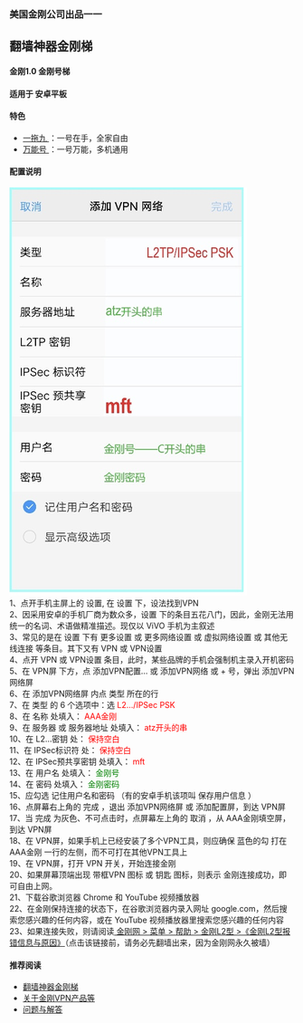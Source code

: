 ### 美国金刚公司出品一一
## 翻墙神器金刚梯
#### 金刚1.0 金刚号梯
#### 适用于 安卓平板

#### 特色
  - [ 一拖九 ](https://a2zitpro.github.io/web/一拖九)：一号在手，全家自由
  - [ 万能号 ](https://a2zitpro.github.io/web/万能金刚号)：一号万能，多机通用
 
#### 配置说明

![image](B073B1E6-B647-48FA-8931-35923C5EA54F.jpeg)<br>
1、点开手机主屏上的 设置, 在 设置 下，设法找到VPN<br>
2、因采用安卓的手机厂商为数众多，设置 下的条目五花八门，因此，金刚无法用统一的名词、术语做精准描述。现仅以 ViVO 手机为主叙述<br>
3、常见的是在 设置 下有 更多设置 或 更多网络设置 或 虚拟网络设置 或 其他无线连接 等条目。其下又有 VPN 或 VPN设置<br>
4、点开 VPN 或 VPN设置 条目，此时，某些品牌的手机会强制机主录入开机密码<br>
5、在 VPN屏 下方，点 添加VPN配置… 或 添加VPN网络 或 + 号，弹出 添加VPN网络屏<br>
6、在 添加VPN网络屏 内点 类型 所在的行<br>
7、在 类型 的 6 个选项中：选<font color="Red"> L2…/IPSec PSK </font><br>
8、在 名称 处填入：<font color="Red"> AAA金刚 </font><br>
9、在 服务器 或 服务器地址  处填入：<font color="Red"> atz开头的串 </font><br>
10、在 L2…密钥 处：<font color="Red"> 保持空白 </font><br>
11、在 IPSec标识符 处：<font color="Red"> 保持空白 </font><br>
12、在 IPSec预共享密钥 处填入：<font color="Red"> mft </font><br>
13、在 用户名 处填入：<font color="Green"> 金刚号 </font><br>
14、在 密码 处填入：<font color="Green"> 金刚密码 </font><br>
15、应勾选 记住用户名和密码 （有的安卓手机该项叫 保存用户信息 ）<br>
16、点屏幕右上角的 完成 ，退出 添加VPN网络屏 或 添加配置屏，到达 VPN屏<br>
17、当 完成 为灰色、不可点击时，点屏幕左上角的 取消 ，从 AAA金刚填空屏，到达 VPN屏<br>
18、在 VPN屏，如果手机上已经安装了多个VPN工具，则应确保 蓝色的勾 打在AAA金刚 一行的左侧，而不可打在其他VPN工具上<br>
19、在 VPN屏，打开 VPN 开关，开始连接金刚<br>
20、如果屏幕顶端出现  带框VPN 图标 或 钥匙 图标，则表示 金刚连接成功，即可自由上网。<br>
21、下载谷歌浏览器 Chrome 和 YouTube 视频播放器<br>
22、在金刚保持连接的状态下，在谷歌浏览器内录入网址 google.com，然后搜索您感兴趣的任何内容，或在 YouTube 视频播放器里搜索您感兴趣的任何内容<br>
23、如果连接失败，则请阅读[ 金刚网 > 菜单 > 帮助 > 金刚L2型 >《金刚L2型报错信息与原因》](https://www.atozitpro.net/zh/%e9%87%91%e5%88%9al2%e5%9e%8b%e6%8a%a5%e9%94%99%e4%bf%a1%e6%81%af%e4%b8%8e%e5%8e%9f%e5%9b%a0/)（点击该链接前，请务必先翻墙出来，因为金刚网永久被墙）<br>


#### 推荐阅读
- [翻墙神器金刚梯](https://a2zitpro.github.io/web/dlb)
- [关于金刚VPN产品等](https://a2zitpro.github.io/web/列表-关于金刚VPN产品等)
- [问题与解答](https://a2zitpro.github.io/web/列表-问题与解答)

